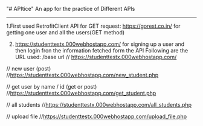 "# APItice" 
An app for the practice of Different APIs
<hr>

1.First used RetrofitClient API for GET request:
https://gorest.co.in/
for getting one user and all the users(GET method)
</br>

2. https://studenttestx.000webhostapp.com/
for signing up a user and then login fron the information fetched form the API
Following are the URL used:
/base url
// https://studenttestx.000webhostapp.com/

// new user (post)
//https://studenttestx.000webhostapp.com/new_student.php

// get user by name / id (get or post)
//https://studenttestx.000webhostapp.com/get_student.php

// all students
//https://studenttestx.000webhostapp.com/all_students.php

// upload file
//https://studenttestx.000webhostapp.com/upload_file.php



